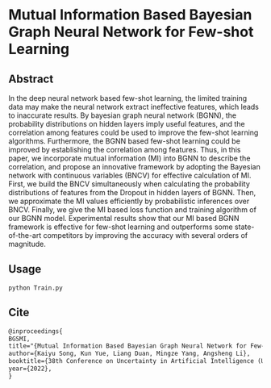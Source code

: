 # Mutual Information Based Bayesian Graph Neural Network for Few-shot Learning

## Abstract

In the deep neural network based few-shot learning, the limited training data may make the neural network extract ineffective features, which leads to inaccurate results. By bayesian graph neural network (BGNN), the probability distributions on hidden layers imply useful features, and the correlation
among features could be used to improve the few-shot learning algorithms. Furthermore, the BGNN based few-shot learning could be improved by establishing the correlation among features. Thus, in this paper, we incorporate mutual information (MI) into BGNN to describe the correlation, and propose an innovative framework by adopting the Bayesian network with continuous variables (BNCV) for effective calculation of MI. First, we build the BNCV simultaneously when calculating the probability distributions of features from the Dropout in hidden layers of BGNN. Then, we approximate the MI values efficiently by probabilistic inferences over BNCV. Finally, we give the MI based loss function and training algorithm of our BGNN model. Experimental results show that our MI based BGNN framework is effective for few-shot learning and outperforms some state-of-the-art competitors by improving the accuracy with several orders of magnitude.

## Usage

`python Train.py`

## Cite

```latex
@inproceedings{
BGSMI,
title="{Mutual Information Based Bayesian Graph Neural Network for Few-shot Learning}",
author={Kaiyu Song, Kun Yue, Liang Duan, Mingze Yang, Angsheng Li},
booktitle={38th Conference on Uncertainty in Artificial Intelligence (UAI 2022)},
year={2022},
}
```
